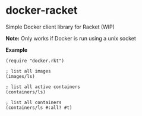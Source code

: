 # docker-racket
Simple Docker client library for Racket (WIP)

**Note:** Only works if Docker is run using a unix socket 

**Example**
```Racket
(require "docker.rkt")

; list all images
(images/ls)

; list all active containers
(containers/ls)

; list all containers
(containers/ls #:all? #t)
```
